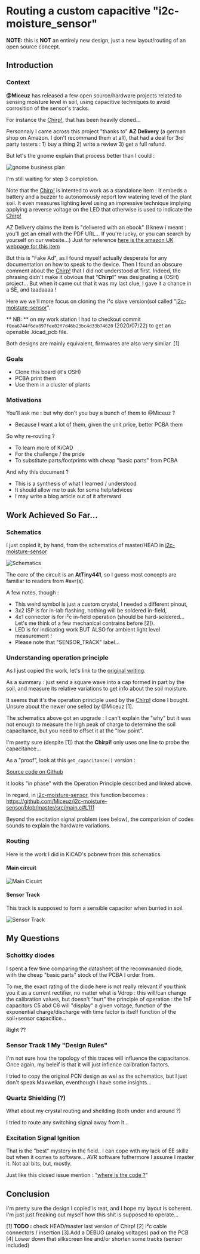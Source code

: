 # Routing a custom capacitive "i2c-moisture_sensor"

**NOTE:** this is **NOT** an entirely new design, just a new layout/routing of an open source concept.

## Introduction

### Context

**@Miceuz** has released a few open source/hardware projects related to sensing moisture level in soil, using capacitive techniques to avoid corrosition of the sensor's tracks.

For instance the [Chirp!](https://github.com/Miceuz/PlantWateringAlarm), that has been heavily cloned...

Personnaly I came across this project "thanks to" **AZ Delivery** (a german shop on Amazon. I don't recommand them at all), that had a deal for 3rd party testers : 1) buy a thing 2) write a review 3) get a full refund.

But let's the gnome explain that process better than I could :

![gnome business plan](docs/AZDelivery-gnomes-business-plan.png)

I'm still waiting for step 3 completion.

Note that the [Chirp!](https://github.com/Miceuz/PlantWateringAlarm) is intented to work as a standalone item : it embeds a battery and a buzzer to autonomously report low watering level of the plant soil. It even measures lighting level using an impressive technique implying applying a reverse voltage on the LED that otherwise is used to indicate the [Chirp!](https://github.com/Miceuz/PlantWateringAlarm)

AZ Delivery claims the item is "delivered with an ebook" (I knew i meant : you'll get an email with the PDF URL... If you're lucky, or you can search by yourself on our website...)
Just for reference [here is the amazon UK webpage for this item](https://www.amazon.co.uk/AZDelivery-Plant-Watering-Alerter-Parent/dp/B086V7ZKHF?th=1)

But this is "Fake Ad", as I found myself actually desperate for any documentation on how to speak to the device. Then I found an obscure comment about the [Chirp!](https://github.com/Miceuz/PlantWateringAlarm) that I did not understood at first. Indeed, the phrasing didn't make it obvious that "**Chirp!**" was designating a (OSH) project... But when it came out that it was my last clue, I gave it a chance in a SE, and taadaaaa !


Here we we'll more focus on cloning the i²c slave version(sol called "[i2c-moisture-sensor](https://github.com/Miceuz/i2c-moisture-sensor)".

** NB: ** on my work station I had to checkout commit `f0ea6744f6da897fee02f7d46b23bc4d33b74620` (2020/07/22) to get an openable .kicad_pcb file.

Both designs are mainly equivalent, firmwares are also very similar. [1]


### Goals

* Clone this board (it's OSH)
* PCBA print them
* Use them in a cluster of plants

### Motivations

You'll ask me : but why don't you buy a bunch of them to @Miceuz ?

* Because I want a lot of them, given the unit price, better PCBA them

So why re-routing ?

* To learn more of KiCAD
* For the challenge / the pride
* To substitute parts/footprints with cheap "basic parts" from PCBA

And why this document ?

* This is a synthesis of what I learned / understood
* It should allow me to ask for some help/advices
* I may write a blog article out of it afterward



## Work Achieved So Far...

### Schematics

I just copied it, by hand, from the schematics of master/HEAD in [i2c-moisture-sensor](https://github.com/Miceuz/i2c-moisture-sensor)

![Schematics](docs/schematics.png)

The core of the circuit is an **AtTiny441**, so I guess most concepts are familiar to readers from #avr(s).

A few notes, though :

* This weird symbol is just a custom crystal, I needed a different pinout,
* 3x2 ISP is for in-lab flashing, nothing will be soldered in-field,
* 4x1 connector is for i²c in-field operation (should be hard-soldered... Let's me think of a few mechanical contrains before [2]).
* LED is for indicating work BUT ALSO for ambient light level measurement !
* Please note that "SENSOR_TRACK" label...

### Understanding operation principle

As I just copied the work, let's link to the [original writing](https://wemakethings.net/2012/09/26/capacitance_measurement/).

As a summary : just send a square wave into a cap formed in part by the soil, and measure its relative variations to get info about the soil moisture.

It seems that it's the operation principle used by the [Chirp!](https://github.com/Miceuz/PlantWateringAlarm) clone I bought. Unsure about the newer one selled by @Miceuz [1].

The schematics above got an upgrade : I can't explain the "why" but it was not enough to measure the high peak of charge to determine the soil capacitance, but you need to offset it at the "low point".

I'm pretty sure (despite [1]) that the **Chirpi!** only uses one line to probe the capacitance...


As a "proof", look at this `get_capacitance()` version :

[Source code on Github](https://github.com/Miceuz/PlantWateringAlarm/blob/master/src/main.c#L147)

It looks "in phase" with the Operation Principle described and linked above.

In regard, in [i2c-moisture-sensor](https://github.com/Miceuz/i2c-moisture-sensor/), this function becomes :
https://github.com/Miceuz/i2c-moisture-sensor/blob/master/src/main.c#L111

Beyond the excitation signal problem (see below), the comparision of codes sounds to explain the hardware variations.

### Routing

Here is the work I did in KiCAD's pcbnew from this schematics.

#### Main circuit

![Main Cicuirt](docs/main_circuit.png)

#### Sensor Track

This track is supposed to form a sensible capacitor when burried in soil.

![Sensor Track](docs/sensor_track.png)



## My Questions

### Schottky diodes

I spent a few time comparing the datasheet of the recommanded diode, with the cheap "basic parts" stock of the PCBA I order from.

To me, the exact rating of the diode here is not really relevant if you think you it as a current rectifier, no matter what is Vdrop : this will/can change the calibration values, but doesn't "hurt" the principle of operation : the 1nF capacitors C5 abd C6 will "display" a given voltage, function of the exponential charge/discharge with time factor is itself function of the soil+sensor capacitice...

Right ??


### Sensor Track 1 My "Design Rules"

I'm not sure how the topology of this traces will influence the capacitance. Once again, my beleif is that it will just inflence calibration factors.

I tried to copy the original PCN design as wel as the schematics, but I just don't speak Maxwelian, eventhough I have some insights...


### Quartz Shielding (?)

What about my crystal routing and sheilding (both under and around ?)

I tried to route any switching signal away from it...


### Excitation Signal Ignition

That is the "best" mystery in the field..
I can cope with my lack of EE skillz but when it comes to software... AVR software futhermore I assume I master it. Not aal bits, but, mostly.

Just like this closed issue mention : "[where is the code ?](https://github.com/Miceuz/i2c-moisture-sensor/issues/29)"


## Conclusion

I'm pretty sure the design I copied is reat, and I hope my layout is coherent. I'm just just freaking out myself how this shit is supposed to operate...





[1] **TODO :** check HEAD/master last version of Chirp!
[2] i²c cable connectors / insertion
[3] Add a DEBUG (analog voltages) pad on the PCB
[4] Lower down that silkscreen line and/or shorten some tracks (sensor included)
